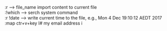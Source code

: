 :r --> file_name import content to current file  
:!which --> serch system command  
:r !date --> write current time to the file, e.g., Mon  4 Dec 19:10:12 AEDT 2017  
:map ctr+v+key I#<ESC>  my email address i
